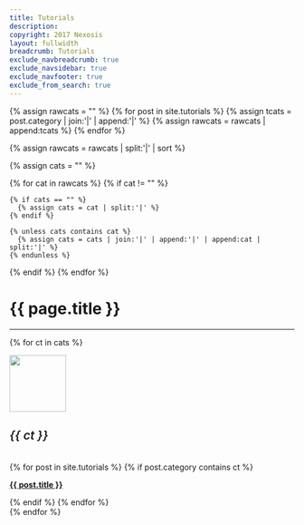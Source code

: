 ```yaml
---
title: Tutorials
description: 
copyright: 2017 Nexosis 
layout: fullwidth
breadcrumb: Tutorials
exclude_navbreadcrumb: true
exclude_navsidebar: true
exclude_navfooter: true
exclude_from_search: true
---
```


{% assign rawcats = "" %}
{% for post in site.tutorials %}
  {% assign tcats = post.category | join:'|' | append:'|' %}
  {% assign rawcats = rawcats | append:tcats %}
{% endfor %}

{% assign rawcats = rawcats | split:'|' | sort %}

{% assign cats = "" %}

{% for cat in rawcats %}
  {% if cat != "" %}

    {% if cats == "" %}
      {% assign cats = cat | split:'|' %}
    {% endif %}

    {% unless cats contains cat %}
      {% assign cats = cats | join:'|' | append:'|' | append:cat | split:'|' %}
    {% endunless %}
  {% endif %}
{% endfor %}

<div class="row">
  <div class="col-sm-12 col-md-12 col-lg-12 col-xl-12">
    <h1>{{ page.title }}</h1>
    <hr>
    <!-- 
    {% for ct in cats %}
      <a class="badge badge-success" style="margin-left: 10px;" href="#{{ ct | slugify }}"> {{ ct }} </a>
    {% endfor %}
    <hr>
    -->
  </div>
</div>
<!-- New Layout -->
<style>
  h5 {font-size: 1.5em;font-weight: 600;}
</style>

{% for ct in cats %}
<div class="col-sm-12">
  <div class="panel">
    <div class="panel-body">
      <div class="row">
        <div class="col-sm-5">
          <div class="row">
            <div class="col-sm-3 center">
              <img src="/assets/img/{{ ct | slugify }}.png" style="width: 100px;">
            </div>
            <div class="col-sm-9">
              <h5 id="{{ ct | slugify }}" class="center jumptarget mt20">{{ ct }}</h5>
              <!-- <p>Description goes here.</p> -->
            </div>
          </div>
        </div>
        <div class="col-sm-7 p25 bg-color-lightGray" style="border-radius: 5px;">
          {% for post in site.tutorials %}
            {% if post.category contains ct %}
              <div class="col-md-6">
                <p><strong><a href="{{ site.url }}{{ post.url }}">{{ post.title }}</a></strong></p>
              </div>
            {% endif %}
          {% endfor %}
        </div>
      </div>
    </div>
  </div>
</div>
{% endfor %}
